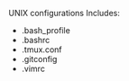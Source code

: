 UNIX configurations
Includes:
  * .bash_profile
  * .bashrc
  * .tmux.conf
  * .gitconfig
  * .vimrc

